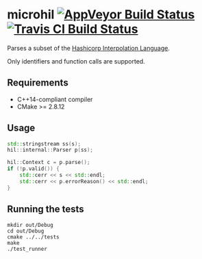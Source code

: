 # microhil [![AppVeyor Build Status][appveyor-build-status-svg]][appveyor-build-status] [![Travis CI Build Status][travis-build-status-svg]][travis-build-status]
Parses a subset of the [Hashicorp Interpolation Language](https://www.github.com/hashicorp/hil).

Only identifiers and function calls are supported.

## Requirements
- C++14-compliant compiler
- CMake >= 2.8.12

## Usage
```c++
std::stringstream ss(s);
hil::internal::Parser p(ss);

hil::Context c = p.parse();
if (!p.valid()) {
    std::cerr << s << std::endl;
    std::cerr << p.errorReason() << std::endl;
}
```

## Running the tests
```
mkdir out/Debug
cd out/Debug
cmake ../../tests
make
./test_runner
```

<!-- Badges -->
[appveyor-build-status]: https://ci.appveyor.com/project/Ruin0x11/microhil/branch/master
[appveyor-build-status-svg]: https://ci.appveyor.com/api/projects/status/fi2su01yo2eah7wf/branch/master?svg=true
[travis-build-status]: https://travis-ci.org/Ruin0x11/microhil?branch=master
[travis-build-status-svg]: https://travis-ci.org/Ruin0x11/microhil.svg?branch=master
